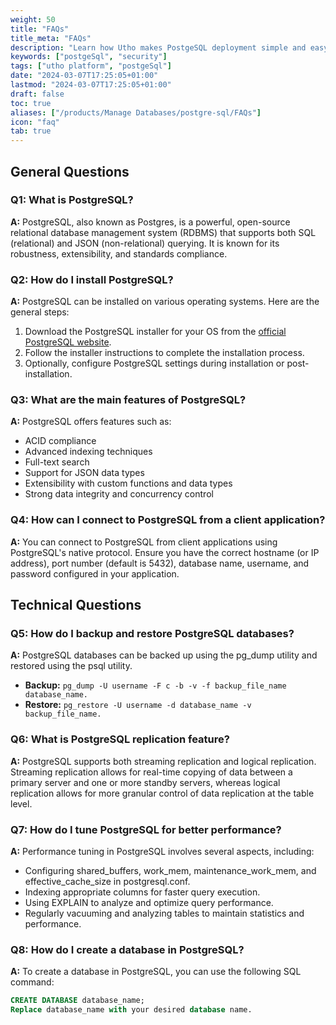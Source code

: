 ```yaml
---
weight: 50
title: "FAQs"
title_meta: "FAQs"
description: "Learn how Utho makes PostgeSQL deployment simple and easy, and get answers to frequently asked questions about our PostgeSQL service."
keywords: ["postgeSql", "security"]
tags: ["utho platform", "postgeSql"]
date: "2024-03-07T17:25:05+01:00"
lastmod: "2024-03-07T17:25:05+01:00"
draft: false
toc: true
aliases: ["/products/Manage Databases/postgre-sql/FAQs"]
icon: "faq"
tab: true
---
```


## General Questions

### Q1: What is PostgreSQL?
**A:** PostgreSQL, also known as Postgres, is a powerful, open-source relational database management system (RDBMS) that supports both SQL (relational) and JSON (non-relational) querying. It is known for its robustness, extensibility, and standards compliance.

### Q2: How do I install PostgreSQL?
**A:** PostgreSQL can be installed on various operating systems. Here are the general steps:
1. Download the PostgreSQL installer for your OS from the [official PostgreSQL website](https://www.postgresql.org/download/).
2. Follow the installer instructions to complete the installation process.
3. Optionally, configure PostgreSQL settings during installation or post-installation.

### Q3: What are the main features of PostgreSQL?
**A:** PostgreSQL offers features such as:
- ACID compliance
- Advanced indexing techniques
- Full-text search
- Support for JSON data types
- Extensibility with custom functions and data types
- Strong data integrity and concurrency control

### Q4: How can I connect to PostgreSQL from a client application?
**A:** You can connect to PostgreSQL from client applications using PostgreSQL's native protocol. Ensure you have the correct hostname (or IP address), port number (default is 5432), database name, username, and password configured in your application.

## Technical Questions

### Q5: How do I backup and restore PostgreSQL databases?
**A:** PostgreSQL databases can be backed up using the pg_dump utility and restored using the psql utility.

- **Backup:** ```pg_dump -U username -F c -b -v -f backup_file_name database_name.```
- **Restore:** ```pg_restore -U username -d database_name -v backup_file_name.``` 

### Q6: What is PostgreSQL replication feature?
**A:** PostgreSQL supports both streaming replication and logical replication. Streaming replication allows for real-time copying of data between a primary server and one or more standby servers, whereas logical replication allows for more granular control of data replication at the table level.

### Q7: How do I tune PostgreSQL for better performance?
**A:** Performance tuning in PostgreSQL involves several aspects, including:

- Configuring shared_buffers, work_mem, maintenance_work_mem, and effective_cache_size in postgresql.conf.
- Indexing appropriate columns for faster query execution.
- Using EXPLAIN to analyze and optimize query performance.
- Regularly vacuuming and analyzing tables to maintain statistics and performance.

### Q8: How do I create a database in PostgreSQL?
**A:** To create a database in PostgreSQL, you can use the following SQL command:
```sql
CREATE DATABASE database_name;
Replace database_name with your desired database name.